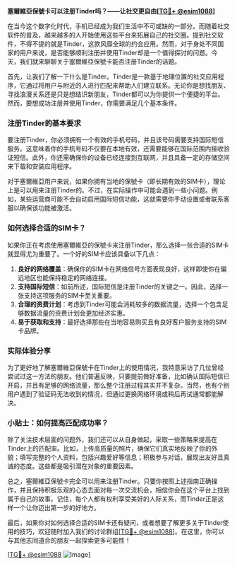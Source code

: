 **塞爾維亞保號卡可以注册Tinder吗？——让社交更自由[[TG💪+ @esim1088](https://t.me/s/esim1088)]**

在当今这个数字化时代，手机已经成为我们生活中不可或缺的一部分。而随着社交软件的普及，越来越多的人开始使用这些平台来拓展自己的社交圈。提到社交软件，不得不提的就是Tinder，这款风靡全球的约会应用。然而，对于身处不同国家的用户来说，是否能够顺利注册并使用Tinder却是一个值得探讨的问题。今天，我们就来聊聊关于塞爾維亞保號卡能否注册Tinder的话题。

首先，让我们了解一下什么是Tinder。Tinder是一款基于地理位置的社交应用程序，它通过将用户与附近的人进行匹配来帮助人们建立联系。无论你是想找朋友、寻找浪漫关系还是只是想结识新朋友，Tinder都可以为你提供一个便捷的平台。然而，要想成功注册并使用Tinder，你需要满足几个基本条件。

### 注册Tinder的基本要求

要注册Tinder，你必须拥有一个有效的手机号码，并且该号码需要支持国际短信服务。这意味着你的手机号码不仅要在本地有效，还需要能够在国际范围内接收验证短信。此外，你还需确保你的设备已经连接到互联网，并且具备一定的存储空间来下载和安装应用程序。

对于塞爾維亞用户来说，如果你拥有当地的保號卡（即长期有效的SIM卡），理论上是可以用来注册Tinder的。不过，在实际操作中可能会遇到一些小问题。例如，某些运营商可能不会自动启用国际短信功能，这就需要你手动设置或者联系客服以确保该功能被激活。

### 如何选择合适的SIM卡？

如果你正在考虑使用塞爾維亞的保號卡来注册Tinder，那么选择一张合适的SIM卡就显得尤为重要了。一个好的SIM卡应该具备以下几点：

1. **良好的网络覆盖**：确保你的SIM卡在网络信号方面表现良好，这样即使你在偏远地区也能保持稳定的网络连接。
2. **支持国际短信**：如前所述，国际短信是注册Tinder的关键之一。因此，选择一张支持这项服务的SIM卡至关重要。
3. **合理的资费计划**：考虑到Tinder可能会消耗较多的数据流量，选择一个包含足够数据流量的资费计划会更加经济实惠。
4. **易于获取和支持**：最好选择那些在当地容易购买且有良好客户服务支持的SIM卡品牌。

### 实际体验分享

为了更好地了解塞爾維亞保號卡在Tinder上的使用情况，我特意采访了几位曾经尝试过这一方法的朋友。他们普遍反映，只要提前做好准备，比如确认国际短信已开启，并且有足够的网络流量，那么整个注册过程其实并不复杂。当然，也有个别用户遇到了验证码无法收到的情况，但通过更换网络环境或稍后再试通常都能解决。

### 小贴士：如何提高匹配成功率？

除了关注技术层面的问题外，我们还可以从自身做起，采取一些策略来提高在Tinder上的匹配率。比如，上传高质量的照片，确保它们真实地反映了你的外貌；填写完整的个人资料，包括兴趣爱好等信息；积极参与对话，展现出友好且真诚的态度。这些都是吸引潜在对象的重要因素。

总之，塞爾維亞保號卡完全可以用来注册Tinder。只要你按照上述指南正确操作，并且保持积极乐观的心态去面对每一次交流机会，相信你会在这个平台上找到属于自己的故事。记住，每个人都有权利享受美好的人际关系，而Tinder正是这样一个让你迈出第一步的好地方。

最后，如果你对如何选择合适的SIM卡还有疑问，或者想要了解更多关于Tinder使用的技巧，欢迎随时加入我们的讨论群组[[TG💪+ @esim1088](https://t.me/s/esim1088)]。在这里，你可以与其他志同道合的朋友一起探索更多可能性！

[[TG💪+ @esim1088](https://t.me/s/esim1088) ![Image](https://i.postimg.cc/4NQfJmqS/Snipaste-2025-05-13-00-14-12.png)]